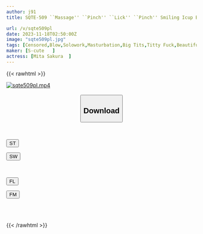 ```yaml
---
author: j91
title: SQTE-509 ``Massage'' ``Pinch'' ``Lick'' ``Pinch'' Smiling Icup Beauty S-Cute Debut! Sakura Mita

url: /v/sqte509pl
date: 2023-11-18T02:50:00Z
image: "sqte509pl.jpg"
tags: [Censored,Blow,Solowork,Masturbation,Big Tits,Titty Fuck,Beautiful Girl	 ]
maker: [S-cute   ]
actress: [Mita Sakura  ]
---
```



{{< rawhtml >}}

<div class="video" data-videoid="94xjOvjq0KCazO2">
    <a href="javascript:;">
        <img src="/v/sqte509pl/sqte509pl.jpg" width="WIDTH" height="HEIGHT" alt="sqte509pl.mp4" loading="lazy">
    </a>
</div>

<script type="text/javascript" src="https://j91.asia/asset/on-demand-st.js"></script>

<br>
  <link rel="stylesheet" href="https://j91.asia/asset/bs5.css">
  
  <center>
  <button class="btn btn-primary" type="button" data-bs-toggle="collapse" data-bs-target=".multi-collapse" aria-expanded="false" aria-controls="multiCollapseExample1 multiCollapseExample2"><h2>Download</h2></button></center>
</p>
<div class="row">
  <div class="col">
    <div class="collapse multi-collapse" id="multiCollapseExample1">
      <div class="card card-body">
	      	      <br>
<div class="buttons">  
<p><a href="https://streamtape.to/v/94xjOvjq0KCazO2" target="_blank"><button class="btn-hover color-3"><i class="fa fa-download"></i> ST</button></a></p>
<p><a href="https://sfastwish.com/fxvm63ea23nb" target="_blank"><button class="btn-hover color-2"><i class="fa fa-download"></i> SW</button></a></p></div>
    </div>
  </div>
</div>
  <div class="col">
    <div class="collapse multi-collapse" id="multiCollapseExample2">
      <div class="card card-body">
	      <br>
<div class="buttons">
<p><a href="https://filelions.online/f/grdwgqdk9xty" target="_blank"><button class="btn-hover color-9"><i class="fa fa-download"></i> FL</button></a></p>
<p><a href="javascript:;" target="_blank"><button class="btn-hover color-8"><i class="fa fa-download"></i> FM</button></a></p></div>
<br><br>
      </div>
    </div>
  </div>
</div>

{{< /rawhtml >}}
